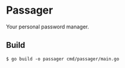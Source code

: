 # Passager

Your personal password manager.

## Build

```console
$ go build -o passager cmd/passager/main.go
```
